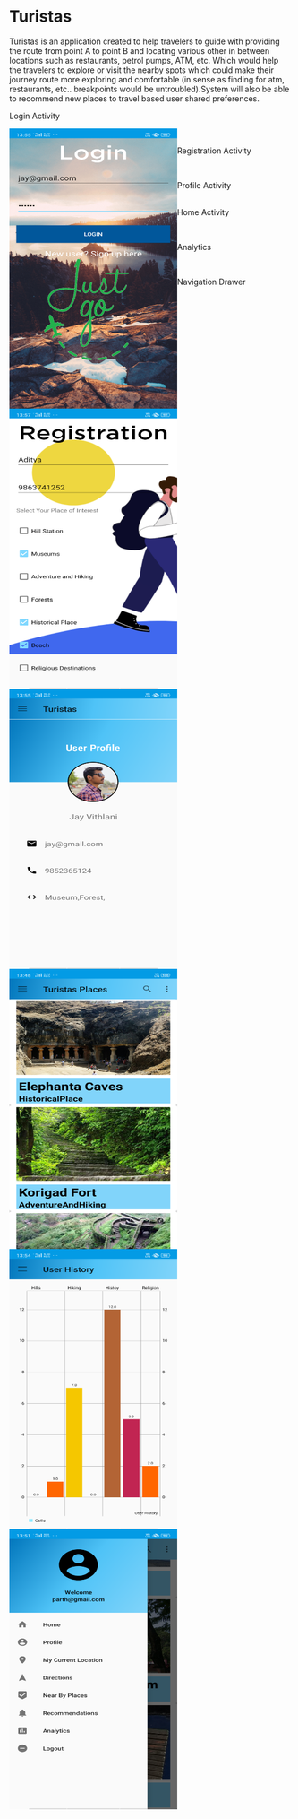 # Turistas
Turistas is an application created to help travelers to guide with providing the route from point A to point B and locating various other in between locations such as restaurants, 
petrol pumps, ATM, etc. Which would help the travelers to explore or visit the nearby spots which could make their journey route more exploring and comfortable 
(in sense as finding for atm, restaurants, etc.. breakpoints would be untroubled).System will also be able to recommend new places to travel based user shared preferences. 

Login Activity

<a href="url"><img src="https://github.com/rohit05gupta/Turistas/blob/master/images/a1.png" align="left" height="500" width="300" ></a><br />

Registration Activity

<a href="url"><img src="https://github.com/rohit05gupta/Turistas/blob/master/images/a2.png" align="left" height="500" width="300" ></a>
<br>

Profile Activity

<a href="url"><img src="https://github.com/rohit05gupta/Turistas/blob/master/images/a3.png" align="left" height="500" width="300" ></a>
<br>
Home Activity

<a href="url"><img src="https://github.com/rohit05gupta/Turistas/blob/master/images/a4.png" align="left" height="500" width="300" ></a>
<br>

Analytics

<a href="url"><img src="https://github.com/rohit05gupta/Turistas/blob/master/images/a5.png" align="left" height="500" width="300" ></a>
<br>

Navigation Drawer

<a href="url"><img src="https://github.com/rohit05gupta/Turistas/blob/master/images/a8.png" align="left" height="500" width="300" ></a>
